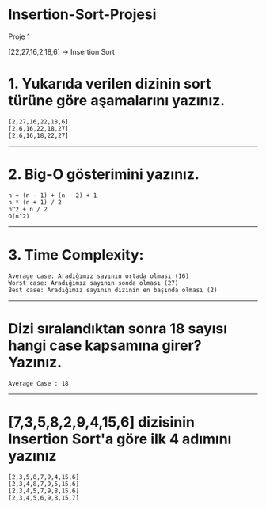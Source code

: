 # Insertion-Sort-Projesi
Proje 1

[22,27,16,2,18,6] -> Insertion Sort

# 1. Yukarıda verilen dizinin sort türüne göre aşamalarını yazınız.
```
[2,27,16,22,18,6]
[2,6,16,22,18,27]
[2,6,16,18,22,27]
```
---
# 2. Big-O gösterimini yazınız.
```
n + (n - 1) + (n - 2) + 1
n * (n + 1) / 2 
n^2 + n / 2
O(n^2)
```
---
# 3. Time Complexity: 
```
Average case: Aradığımız sayının ortada olması (16)
Worst case: Aradığımız sayının sonda olması (27)
Best case: Aradığımız sayının dizinin en başında olması (2)
```
---
# Dizi sıralandıktan sonra 18 sayısı hangi case kapsamına girer? Yazınız.
```
Average Case : 18
```
---
# [7,3,5,8,2,9,4,15,6] dizisinin Insertion Sort'a göre ilk 4 adımını yazınız
```
[2,3,5,8,7,9,4,15,6]
[2,3,4,8,7,9,5,15,6]
[2,3,4,5,7,9,8,15,6]
[2,3,4,5,6,9,8,15,7]
```

